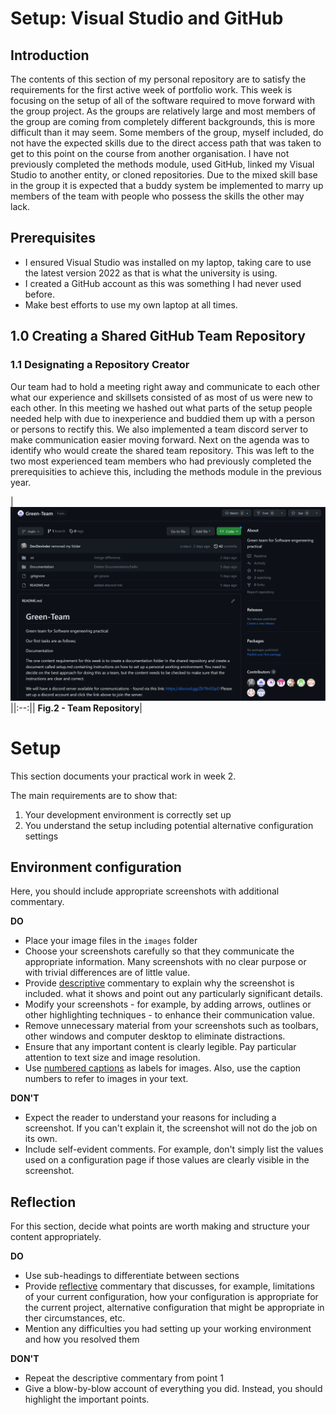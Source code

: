 # Setup: Visual Studio and GitHub

## Introduction

The contents of this section of my personal repository are to satisfy the requirements for the first active
week of portfolio work. This week is focusing on the setup of all of the software required to move forward with
the group project. As the groups are relatively large and most members of the group are coming from completely
different backgrounds, this is more difficult than it may seem. Some members of the group, myself included, do
not have the expected skills due to the direct access path that was taken to get to this point on the course
from another organisation. I have not previously completed the methods module, used GitHub, linked my Visual
Studio to another entity, or cloned repositories. Due to the mixed skill base in the group it is expected that
a buddy system be implemented to marry up members of the team with people who possess the skills the other may
lack.

## Prerequisites

* I ensured Visual Studio was installed on my laptop, taking care to use the latest version 2022 as that is what the university is using.
* I created a GitHub account as this was something I had never used before.
* Make best efforts to use my own laptop at all times.

## 1.0 Creating a Shared GitHub Team Repository 

### 1.1 Designating a Repository Creator

Our team had to hold a meeting right away and communicate to each other what our experience and skillsets
consisted of as most of us were new to each other. In this meeting we hashed out what parts of the
setup people needed help with due to inexperience and buddied them up with a person or persons
to rectify this. We also implemented a team discord server to make communication easier moving forward.
Next on the agenda was to identify who would create the shared team repository.
This was left to the two most experienced team members who had previously completed the 
prerequisities to achieve this, including the methods module in the previous year.

| ![GitHub Team Repository](https://github.com/mmakarmit/Software-Engineering-Portfolio/blob/main/images/week1ss2.png) 
||:--:|| 
<b>Fig.2 - Team Repository</b>|













# Setup

This section documents your practical work in week 2.

The main requirements are to show that:

1. Your development environment is correctly set up
2. You understand the setup including potential alternative configuration settings

## Environment configuration

Here, you should include appropriate screenshots with additional commentary. 

**DO**

* Place your image files in the `images` folder
* Choose your screenshots carefully so that they communicate the appropriate information.
  Many screenshots with no clear purpose or with trivial differences are of little value.
* Provide <ins>descriptive</ins> commentary to explain why the screenshot is included. 
  what it shows and point out any particularly significant details.
* Modify your screenshots - for example, by adding arrows, outlines or other highlighting 
  techniques - to enhance their communication value.
* Remove unnecessary material from your screenshots such as toolbars, other windows and 
  computer desktop to eliminate distractions.
* Ensure that any important content is clearly legible. Pay particular attention to text
  size and image resolution.
* Use [numbered captions](https://towardsdev.com/3-ways-to-add-a-caption-to-an-image-using-markdown-f2ca30562be6) 
  as labels for images. Also, use the caption numbers to refer to images in your text.

**DON'T**

* Expect the reader to understand your reasons for including a screenshot. If you can't
  explain it, the screenshot will not do the job on its own.
* Include self-evident comments. For example, don't simply list the values used on a
  configuration page if those values are clearly visible in the screenshot.

## Reflection

For this section, decide what points are worth making and structure your content 
appropriately.

**DO**

* Use sub-headings to differentiate between sections
* Provide <ins>reflective</ins> commentary that discusses, for example, limitations of
  your current configuration, how your configuration is appropriate for the current 
  project, alternative configuration that might be appropriate in ther circumstances, 
  etc.
* Mention any difficulties you had setting up your working environment and how you 
  resolved them

**DON'T**

* Repeat the descriptive commentary from point 1
* Give a blow-by-blow account of everything you did. Instead, you should highlight 
  the important points.
